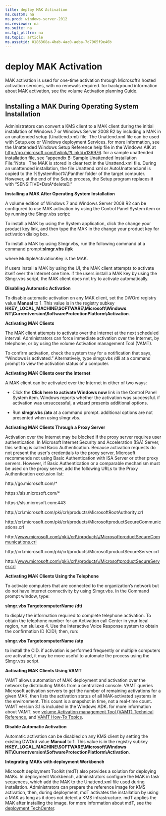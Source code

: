 ```yaml
---
title: deploy MAK Activation
ms.custom: na
ms.prod: windows-server-2012
ms.reviewer: na
ms.suite: na
ms.tgt_pltfrm: na
ms.topic: article
ms.assetid: 0186368a-4bab-4ac0-aeba-7d7965f9e46b
---
```

# deploy MAK Activation
MAK activation is used for one\-time activation through Microsoft’s hosted activation services, with no renewals required. for background information about MAK activation, see the volume Activation planning Guide.

## Installing a MAK During Operating System Installation
Administrators can convert a KMS client to a MAK client during the initial installation of Windows 7 or Windows Server 2008 R2 by including a MAK in an unattended setup \(Unattend.xml\) file. The Unattend.xml file can be used with Setup.exe or Windows deployment Services. for more information, see the Unattended Windows Setup Reference help file in the Windows AIK at [http:\/\/go.microsoft.com\/fwlink\/?LinkId\=136976](http://go.microsoft.com/fwlink/?LinkId=136976). for a sample unattended installation file, see “appendix B: Sample Unattended Installation File.”Note   The MAK is stored in clear text in the Unattend.xml file. During an unattended installation, the file Unattend.xml or AutoUnattend.xml is copied to the %SystemRoot%\\Panther folder of the target computer. However, at the end of the Setup process, the Setup program replaces it with “SENSITIVE\*DatA\*deleteD.”

**Installing a MAK After Operating System Installation**

A volume edition of Windows 7 and Windows Server 2008 R2 can be configured to use MAK activation by using the Control Panel System item or by running the Slmgr.vbs script:

To install a MAK by using the System application, click the change your product key link, and then type the MAK in the change your product key for activation dialog box.

To install a MAK by using Slmgr.vbs, run the following command at a command prompt:**slmgr.vbs \/ipk <MultipleActivationKey>**

where MultipleActivationKey is the MAK.

if users install a MAK by using the UI, the MAK client attempts to activate itself over the Internet one time. if the users install a MAK key by using the Slmgr.vbs script, the MAK client does not try to activate automatically.

**Disabling Automatic Activation**

To disable automatic activation on any MAK client, set the DWOrd registry value **Manual** to 1. This value is in the registry subkey **HKEY\_LOCAL\_MACHINE\\SOFTWARE\\Microsoft\\Windows NT\\Currentversion\\SoftwareProtectionPlatform\\Activation**.

**Activating MAK Clients**

The MAK client attempts to activate over the Internet at the next scheduled interval. Administrators can force immediate activation over the Internet, by telephone, or by using the volume Activation management Tool \(VAMT\).

To confirm activation, check the system tray for a notification that says, “Windows is activated.” Alternatively, type slmgr.vbs \/dli at a command prompt to view the activation status of a computer.

**Activating MAK Clients over the Internet**

A MAK client can be activated over the Internet in either of two ways:

-   Click the **Click here to activate Windows now** link in the Control Panel System item. Windows reports whether the activation was successful. if activation was unsuccessful, a wizard presents additional options.

-   Run **slmgr.vbs \/ato** at a command prompt. additional options are not presented when using slmgr.vbs.

**Activating MAK Clients Through a Proxy Server**

Activation over the Internet may be blocked if the proxy server requires user authentication. In Microsoft Internet Security and Acceleration \(ISA\) Server, this setting is called Basic Authentication. Because activation requests do not present the user's credentials to the proxy server, Microsoft recommends not using Basic Authentication with ISA Server or other proxy servers. However, if Basic Authentication or a comparable mechanism must be used on the proxy server, add the following URLs to the Proxy Authentication exclusion list:

http:\/\/go.microsoft.com\/\*

https:\/\/sls.microsoft.com\/\*

https:\/\/sls.microsoft.com:443

http:\/\/crl.microsoft.com\/pki\/crl\/products\/MicrosoftRootAuthority.crl

http:\/\/crl.microsoft.com\/pki\/crl\/products\/MicrosoftproductSecureCommunications.crl

http:\/\/www.microsoft.com\/pki\/crl\/products\/MicrosoftproductSecureCommunications.crl

http:\/\/crl.microsoft.com\/pki\/crl\/products\/MicrosoftproductSecureServer.crl

http:\/\/www.microsoft.com\/pki\/crl\/products\/MicrosoftproductSecureServer.crl

**Activating MAK Clients Using the Telephone**

To activate computers that are connected to the organization’s network but do not have Internet connectivity by using Slmgr.vbs. In the Command prompt window, type:

**slmgr.vbs TargetcomputerName <Username> <Password> \/dti**

to display the information required to complete telephone activation. To obtain the telephone number for an Activation call Center in your local region, run slui.exe 4. Use the Interactive Voice Response system to obtain the confirmation ID \(CID\); then, run:

**slmgr.vbs TargetcomputerName <UserName> <Password> \/atp <CID>**

to install the CID. if activation is performed frequently or multiple computers are activated, it may be more useful to automate the process using the Slmgr.vbs script.

**Activating MAK Clients Using VAMT**

VAMT allows automation of MAK deployment and activation over the network by distributing MAKs from a centralized console. VAMT queries Microsoft activation servers to get the number of remaining activations for a given MAK, then lists the activation status of all MAK\-activated systems in the environment. This count is a snapshot in time, not a real\-time count. VAMT version 3.1 is included in the Windows ADK. for more information about VAMT, see [volume Activation management Tool \(VAMT\) Technical Reference](http://technet.microsoft.com/library/hh824825.aspx), and [VAMT How\-To Topics](http://technet.microsoft.com/library/hh824887.aspx).

**Disable Automatic Activation**

Automatic activation can be disabled on any KMS client by setting the existing DWOrd value **Manual** to 1. This value is in the registry subkey **HKEY\_LOCAL\_MACHINE\\SOFTWARE\\Microsoft\\Windows NT\\Currentversion\\SoftwareProtectionPlatform\\Activation**.

**Integrating MAKs with deployment Workbench**

Microsoft deployment Toolkit \(mdT\) also provides a solution for deploying MAKs. In deployment Workbench, administrators configure the MAK in task sequences, which add the MAK to the Unattend.xml file used during installation. Administrators can prepare the reference image for KMS activation, then, during deployment, mdT activates the installation by using a MAK as long as it does not detect a KMS infrastructure. mdT applies the MAK after installing the image. for more information about mdT, see the [deployment TechCenter](http://technet.microsoft.com/deployment/default.aspx).


